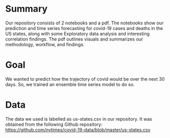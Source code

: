 # Summary

Our repository consists of 2 notebooks and a pdf. The notebooks show our prediction and time series forecasting for covid-19 cases and deaths in the US states, along with some Exploratory data analysis and interesting correlation findings. The pdf outlines visuals and  summarizes our methodology, workflow, and findings.

# Goal

We wanted to predict how the trajectory of covid would be over the next 30 days. So, we trained an ensemble time series model to do so.

# Data 
The data we used is labelled as us-states.csv in our repository. It was obtained from the following Github repository: https://github.com/nytimes/covid-19-data/blob/master/us-states.csv
